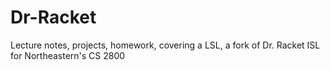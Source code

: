 # Dr-Racket
Lecture notes, projects, homework, covering a LSL, a fork of Dr. Racket ISL for Northeastern's CS 2800
